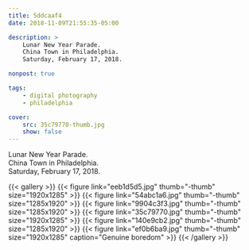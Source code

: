 ```yaml
---
title: 5ddcaaf4
date: 2018-11-09T21:55:35-05:00

description: >
    Lunar New Year Parade.
    China Town in Philadelphia.
    Saturday, February 17, 2018.

nonpost: true

tags:
    - digital photography
    - philadelphia

cover:
    src: 35c79770-thumb.jpg
    show: false
---
```


Lunar New Year Parade.  
China Town in Philadelphia.  
Saturday, February 17, 2018.  

{{< gallery >}}
    {{< figure link="eeb1d5d5.jpg" thumb="-thumb" size="1920x1285" >}}
    {{< figure link="54abc1a6.jpg" thumb="-thumb" size="1285x1920" >}}
    {{< figure link="9904c3f3.jpg" thumb="-thumb" size="1285x1920" >}}
    {{< figure link="35c79770.jpg" thumb="-thumb" size="1920x1285" >}}
    {{< figure link="140e9cb2.jpg" thumb="-thumb" size="1285x1920" >}}
    {{< figure link="ef0b6ba9.jpg" thumb="-thumb" size="1920x1285" caption="Genuine boredom" >}}
{{< /gallery >}}
